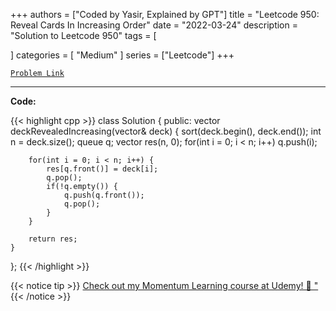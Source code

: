 
+++
authors = ["Coded by Yasir, Explained by GPT"]
title = "Leetcode 950: Reveal Cards In Increasing Order"
date = "2022-03-24"
description = "Solution to Leetcode 950"
tags = [
    
]
categories = [
    "Medium"
]
series = ["Leetcode"]
+++



[`Problem Link`](https://leetcode.com/problems/reveal-cards-in-increasing-order/description/)

---

**Code:**

{{< highlight cpp >}}
class Solution {
public:
    vector<int> deckRevealedIncreasing(vector<int>& deck) {
        sort(deck.begin(), deck.end());
        int n = deck.size();
        queue<int> q;
        vector<int> res(n, 0);
        for(int i = 0; i < n; i++)
            q.push(i);
        
        for(int i = 0; i < n; i++) {
            res[q.front()] = deck[i];
            q.pop();
            if(!q.empty()) {
                q.push(q.front());
                q.pop();                
            }
        }
        
        return res;
    }
};
{{< /highlight >}}



{{< notice tip >}}
[Check out my Momentum Learning course at Udemy! 🚀 "](https://www.udemy.com/course/blind-75-the-data-structures-and-algorithms-essentials/)
{{< /notice >}}

